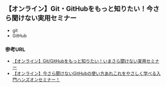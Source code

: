 ## 【オンライン】Git・GitHubをもっと知りたい！今さら聞けない実用セミナー
- git
- GitHub

### 参考URL
- [【オンライン】Git/GitHubをもっと知りたい！いまさら聞けない実用セミナー ](https://algyan.connpass.com/event/208747/ "【オンライン】Git/GitHubをもっと知りたい！いまさら聞けない実用セミナー ")
- [【オンライン】今さら聞けないGitHubの使い方あれこれをやさしく学べる入門ハンズオンセミナー！ ](https://www.youtube.com/watch?v=KaflG9Y7Mzw "【オンライン】Git/GitHubをもっと知りたい！いまさら聞けない実用セミナー ")